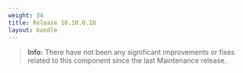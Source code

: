 ```yaml
---
weight: 34
title: Release 10.10.0.18
layout: bundle
---
```


>**Info:** There have not been any significant improvements or fixes related to this component since the last Maintenance release.
